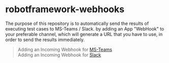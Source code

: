# robotframework-webhooks

The purpose of this repository is to automatically send the results of executing test cases to MS-Teams / Slack. 
by adding an App "WebHook" to your preferable channel, which will generate a URL that you have to use, in order to send the results immediately.

> Adding an Incoming Webhook for [MS-Teams](https://learn.microsoft.com/en-us/microsoftteams/platform/webhooks-and-connectors/how-to/add-incoming-webhook?tabs=dotnet)<br/>
> Adding an Incoming Webhook for [Slack](https://api.slack.com/messaging/webhooks)
